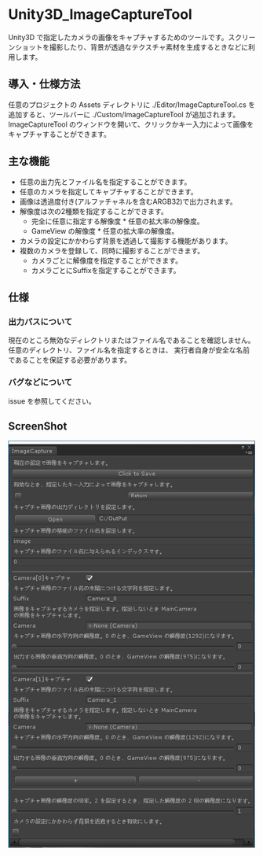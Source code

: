 # Unity3D_ImageCaptureTool

Unity3D で指定したカメラの画像をキャプチャするためのツールです。スクリーンショットを撮影したり、背景が透過なテクスチャ素材を生成するときなどに利用します。

## 導入・仕様方法

任意のプロジェクトの Assets ディレクトリに ./Editor/ImageCaptureTool.cs を追加すると、ツールバーに ./Custom/ImageCaptureTool が追加されます。
ImageCaptureTool のウィンドウを開いて、クリックかキー入力によって画像をキャプチャすることができます。

## 主な機能

- 任意の出力先とファイル名を指定することができます。
- 任意のカメラを指定してキャプチャすることができます。
- 画像は透過度付き(アルファチャネルを含むARGB32)で出力されます。
- 解像度は次の2種類を指定することができます。
    - 完全に任意に指定する解像度 * 任意の拡大率の解像度。
    - GameView の解像度 * 任意の拡大率の解像度。
- カメラの設定にかかわらず背景を透過して撮影する機能があります。
- 複数のカメラを登録して、同時に撮影することができます。
    - カメラごとに解像度を指定することができます。
    - カメラごとにSuffixを指定することができます。
    
## 仕様

### 出力パスについて

現在のところ無効なディレクトリまたはファイル名であることを確認しません。
任意のディレクトリ、ファイル名を指定するときは、
実行者自身が安全な名前であることを保証する必要があります。

### バグなどについて

issue を参照してください。

## ScreenShot

![](https://github.com/XJINE/Unity3D_ImageCaptureTool/blob/master/screenshot.png)
